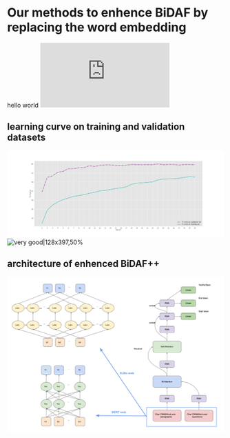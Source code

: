 # Our methods to enhence BiDAF by replacing the word embedding
hello world
![](http://latex.codecogs.com/gif.latex?%5C%5Ba_%7Bij%7D%20%5C%2C%3D%5C%2C%20w_1%20*%20h_i%20&plus;%20w_2%20*%20h_j%20&plus;w_3%20*%20%28h_i%20%5Codot%20h_j%29%5C%5D)
## learning curve on training and validation datasets
![Screenshot, 50%](photo.png)
![very good|128x397,50%](https://github.com/deepnlp-cs599-usc/quac/blob/master/BiDAF/photo.png)

## architecture of enhenced BiDAF++
![Screenshot](Arch.png)

